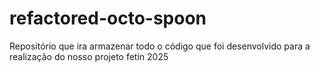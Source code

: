 # refactored-octo-spoon
Repositório que ira armazenar todo o código que foi desenvolvido para a realização do nosso projeto fetin 2025
